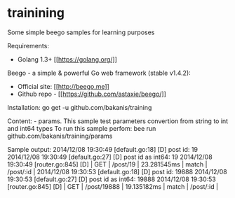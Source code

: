 trainining
==========

Some simple beego samples for learning purposes

Requirements:
- Golang 1.3+ [[https://golang.org/]]

Beego - a simple & powerful Go web framework (stable v1.4.2):
 - Official site: [[http://beego.me]]
 - Github repo - [[https://github.com/astaxie/beego/]]

Installation:
go get -u github.com/bakanis/training

Content:
	- params. 
	This sample test parameters convertion from string to int and int64 types
	To run this sample perfom:
	bee run github.com/bakanis/training/params
	
Sample output:
2014/12/08 19:30:49 [default.go:18] [D] post id:  19 
2014/12/08 19:30:49 [default.go:27] [D] post id as int64:  19 
2014/12/08 19:30:49 [router.go:845] [D] | GET        | /post/19                                 | 23.281545ms      | match      | /post/:id                                | 
2014/12/08 19:30:53 [default.go:18] [D] post id:  19888 
2014/12/08 19:30:53 [default.go:27] [D] post id as int64:  19888 
2014/12/08 19:30:53 [router.go:845] [D] | GET        | /post/19888                              | 19.135182ms      | match      | /post/:id                                | 	
	
	

